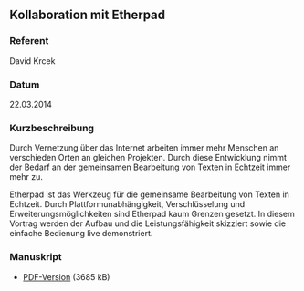 ## Kollaboration mit Etherpad


### Referent
David Krcek

### Datum
22.03.2014

### Kurzbeschreibung
Durch Vernetzung über das Internet arbeiten immer mehr Menschen an verschieden
Orten an gleichen Projekten. Durch diese Entwicklung nimmt der Bedarf an der
gemeinsamen Bearbeitung von Texten in Echtzeit immer mehr zu.

Etherpad ist das Werkzeug für die gemeinsame Bearbeitung von Texten in
Echtzeit. Durch Plattformunabhängigkeit, Verschlüsselung und
Erweiterungsmöglichkeiten sind Etherpad kaum Grenzen gesetzt. In diesem Vortrag
werden der Aufbau und die Leistungsfähigkeit skizziert sowie die einfache
Bedienung live demonstriert.

### Manuskript

* [PDF-Version](/download/Vortraege/Etherpad_LIT_2014.pdf) (3685 kB)
